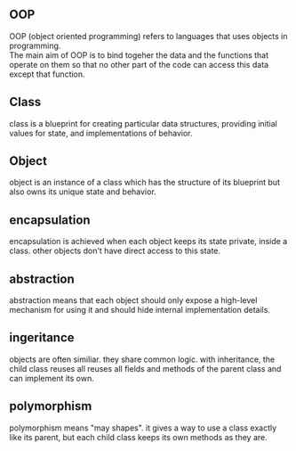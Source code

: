 ## OOP
OOP (object oriented programming) refers to languages that uses objects in programming. <br>
The main aim of OOP is to bind togeher the data and the functions that operate on them so that no other part of the code can access this data except that function. <br>

## Class
class is a blueprint for creating particular data structures, providing initial values for state, and implementations of behavior.

## Object
object is an instance of a class which has the structure of its blueprint but also owns its unique state and behavior. <br>

## encapsulation
encapsulation is achieved when each object keeps its state private, inside a class. other objects don't have direct access to this state.

## abstraction
abstraction means that each object should only expose a high-level mechanism for using it and should hide internal implementation details.

## ingeritance
objects are often similiar. they share common logic. with inheritance, the child class reuses all reuses all fields and methods of the parent class and can implement its own.

## polymorphism
polymorphism means "may shapes". it gives a way to use a class exactly like its parent, but each child class keeps its own methods as they are.